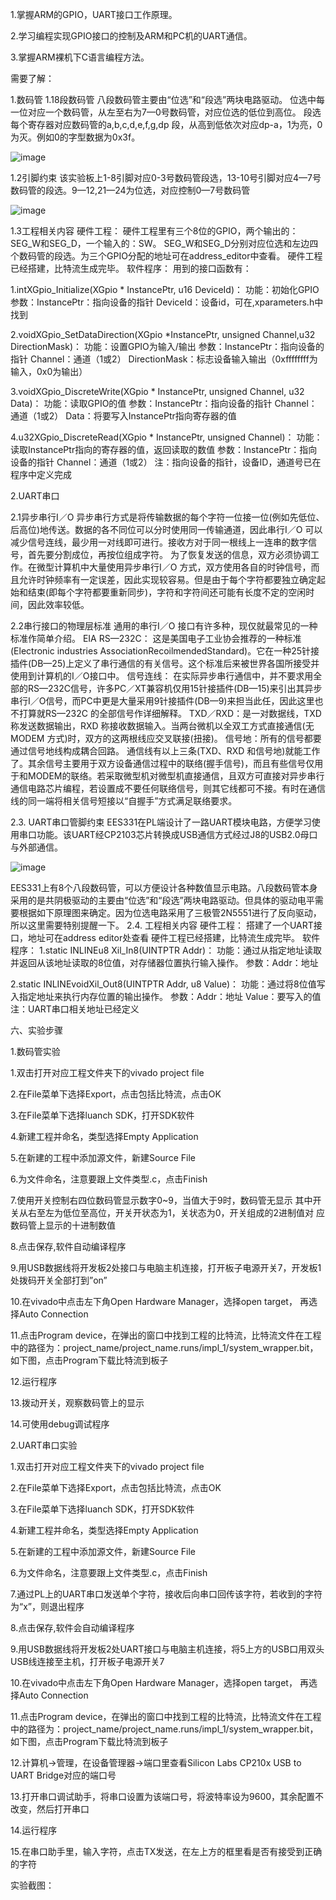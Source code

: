 1.掌握ARM的GPIO，UART接口工作原理。

2.学习编程实现GPIO接口的控制及ARM和PC机的UART通信。

3.掌握ARM裸机下C语言编程方法。

需要了解：

1.数码管
1.18段数码管
八段数码管主要由“位选”和“段选”两块电路驱动。
位选中每一位对应一个数码管，从左至右为7—0号数码管，对应位选的低位到高位。
段选每个寄存器对应数码管的a,b,c,d,e,f,g,dp 段，从高到低依次对应dp-a，1为亮，0为灭。例如0的字型数据为0x3f。

![image](https://github.com/saint-000/Microprocessor-Structure-and-Embedded-System-Design/blob/master/image/1.PNG)

1.2引脚约束
该实验板上1-8引脚对应0-3号数码管段选，13-10号引脚对应4—7号数码管的段选。9—12,21—24为位选，对应控制0—7号数码管

![image](https://github.com/saint-000/Microprocessor-Structure-and-Embedded-System-Design/blob/master/image/2.PNG)

1.3工程相关内容
硬件工程：
硬件工程里有三个8位的GPIO，两个输出的：SEG_W和SEG_D，一个输入的：SW。
SEG_W和SEG_D分别对应位选和左边四个数码管的段选。为三个GPIO分配的地址可在address_editor中查看。
硬件工程已经搭建，比特流生成完毕。
软件程序：
用到的接口函数有：

1.intXGpio_Initialize(XGpio * InstancePtr, u16 DeviceId)：
功能：初始化GPIO
参数：InstancePtr：指向设备的指针
DeviceId：设备id，可在,xparameters.h中找到

2.voidXGpio_SetDataDirection(XGpio *InstancePtr, unsigned Channel,u32 DirectionMask)：
功能：设置GPIO为输入/输出
参数：InstancePtr：指向设备的指针
Channel：通道（1或2）
DirectionMask：标志设备输入输出（0xffffffff为输入，0x0为输出）

3.voidXGpio_DiscreteWrite(XGpio * InstancePtr, unsigned Channel, u32 Data)：
功能：读取GPIO的值
参数：InstancePtr：指向设备的指针
Channel：通道（1或2）
Data：将要写入InstancePtr指向寄存器的值

4.u32XGpio_DiscreteRead(XGpio * InstancePtr, unsigned Channel)：
功能：读取InstancePtr指向的寄存器的值，返回读取的数值
参数：InstancePtr：指向设备的指针
Channel：通道（1或2）
注：指向设备的指针，设备ID，通道号已在程序中定义完成

2.UART串口

2.1异步串行I／O
异步串行方式是将传输数据的每个字符一位接一位(例如先低位、后高位)地传送。数据的各不同位可以分时使用同一传输通道，因此串行I／O 可以减少信号连线，最少用一对线即可进行。接收方对于同一根线上一连串的数字信号，首先要分割成位，再按位组成字符。
为了恢复发送的信息，双方必须协调工作。在微型计算机中大量使用异步串行I／O 方式，双方使用各自的时钟信号，而且允许时钟频率有一定误差，因此实现较容易。但是由于每个字符都要独立确定起始和结束(即每个字符都要重新同步)，字符和字符间还可能有长度不定的空闲时间，因此效率较低。

2.2串行接口的物理层标准
通用的串行I／O 接口有许多种，现仅就最常见的一种标准作简单介绍。
EIA RS—232C：
这是美国电子工业协会推荐的一种标准(Electronic industries AssociationRecoilmendedStandard)。它在一种25针接插件(DB—25)上定义了串行通信的有关信号。这个标准后来被世界各国所接受并使用到计算机的I／O接口中。
信号连线：
在实际异步串行通信中，并不要求用全部的RS—232C信号，许多PC／XT兼容机仅用15针接插件(DB—15)来引出其异步串行I／O信号，而PC中更是大量采用9针接插件(DB—9)来担当此任，因此这里也不打算就RS—232C 的全部信号作详细解释。
TXD／RXD：是一对数据线，TXD 称发送数据输出，RXD 称接收数据输入。当两台微机以全双工方式直接通信(无MODEM 方式)时，双方的这两根线应交叉联接(扭接)。
信号地：所有的信号都要通过信号地线构成耦合回路。
通信线有以上三条(TXD、RXD 和信号地)就能工作了。其余信号主要用于双方设备通信过程中的联络(握手信号)，而且有些信号仅用于和MODEM的联络。若采取微型机对微型机直接通信，且双方可直接对异步串行通信电路芯片编程，若设置成不要任何联络信号，则其它线都可不接。有时在通信线的同一端将相关信号短接以“自握手”方式满足联络要求。

2.3. UART串口管脚约束
EES331在PL端设计了一路UART模块电路，方便学习使用串口功能。该UART经CP2103芯片转换成USB通信方式经过J8的USB2.0母口与外部通信。

![image](https://github.com/saint-000/Microprocessor-Structure-and-Embedded-System-Design/blob/master/image/3.PNG)

EES331上有8个八段数码管，可以方便设计各种数值显示电路。八段数码管本身采用的是共阴极驱动的主要由“位选”和“段选”两块电路驱动。但具体的驱动电平需要根据如下原理图来确定。因为位选电路采用了三极管2N5551进行了反向驱动，所以这里需要特别提醒一下。
2.4. 工程相关内容
硬件工程：
搭建了一个UART接口，地址可在address editor处查看
硬件工程已经搭建，比特流生成完毕。
软件程序：
1.static INLINEu8 Xil_In8(UINTPTR Addr)：
功能：通过从指定地址读取并返回从该地址读取的8位值，对存储器位置执行输入操作。
参数：Addr：地址

2.static INLINEvoidXil_Out8(UINTPTR Addr, u8 Value)：
  功能：通过将8位值写入指定地址来执行内存位置的输出操作。
   参数：Addr：地址
         Value：要写入的值
注：UART串口相关地址已经定义

六、实验步骤

1.数码管实验

1.双击打开对应工程文件夹下的vivado project file

2.在File菜单下选择Export，点击包括比特流，点击OK 

3.在File菜单下选择luanch SDK，打开SDK软件

4.新建工程并命名，类型选择Empty Application

5.在新建的工程中添加源文件，新建Source File

6.为文件命名，注意要跟上文件类型.c，点击Finish

7.使用开关控制右四位数码管显示数字0~9，当值大于9时，数码管无显示
  其中开关从右至左为低位至高位，开关开状态为1，关状态为0，开关组成的2进制值对 应数码管上显示的十进制数值

8.点击保存,软件自动编译程序

9.用USB数据线将开发板2处接口与电脑主机连接，打开板子电源开关7，开发板1处拨码开关全部打到”on”

10.在vivado中点击左下角Open Hardware Manager，选择open target， 再选择Auto Connection 

11.点击Program device，在弹出的窗口中找到工程的比特流，比特流文件在工程中的路径为：project_name/project_name.runs/impl_1/system_wrapper.bit，如下图，点击Program下载比特流到板子

12.运行程序

13.拨动开关，观察数码管上的显示

14.可使用debug调试程序


2.UART串口实验

1.双击打开对应工程文件夹下的vivado project file

2.在File菜单下选择Export，点击包括比特流，点击OK 

3.在File菜单下选择luanch SDK，打开SDK软件

4.新建工程并命名，类型选择Empty Application

5.在新建的工程中添加源文件，新建Source File

6.为文件命名，注意要跟上文件类型.c，点击Finish

7.通过PL上的UART串口发送单个字符，接收后向串口回传该字符，若收到的字符为“x”，则退出程序

8.点击保存,软件会自动编译程序

9.用USB数据线将开发板2处UART接口与电脑主机连接，将5上方的USB口用双头USB线连接至主机，打开板子电源开关7

10.在vivado中点击左下角Open Hardware Manager，选择open target， 再选择Auto Connection 

11.点击Program device，在弹出的窗口中找到工程的比特流，比特流文件在工程中的路径为：project_name/project_name.runs/impl_1/system_wrapper.bit，如下图，点击Program下载比特流到板子

12.计算机→管理，在设备管理器→端口里查看Silicon Labs CP210x USB to UART Bridge对应的端口号

13.打开串口调试助手，将串口设置为该端口号，将波特率设为9600，其余配置不改变，然后打开串口

14.运行程序

15.在串口助手里，输入字符，点击TX发送，在左上方的框里看是否有接受到正确的字符

实验截图：

